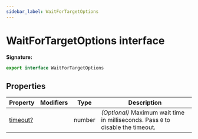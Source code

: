 ```yaml
---
sidebar_label: WaitForTargetOptions
---
```

# WaitForTargetOptions interface


**Signature:**

```typescript
export interface WaitForTargetOptions 
```

## Properties

|  Property | Modifiers | Type | Description |
|  --- | --- | --- | --- |
|  [timeout?](./puppeteer.waitfortargetoptions.timeout.md) |  | number | <i>(Optional)</i> Maximum wait time in milliseconds. Pass <code>0</code> to disable the timeout. |


